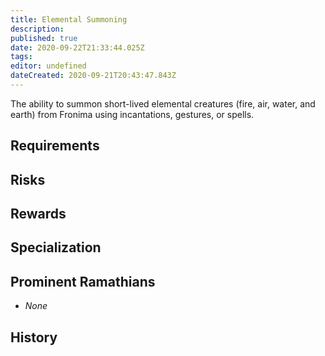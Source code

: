 ```yaml
---
title: Elemental Summoning
description: 
published: true
date: 2020-09-22T21:33:44.025Z
tags: 
editor: undefined
dateCreated: 2020-09-21T20:43:47.843Z
---
```


The ability to summon short-lived elemental creatures (fire, air, water, and earth) from Fronima using incantations, gestures, or spells.

## Requirements

## Risks

## Rewards

## Specialization

## Prominent Ramathians

- *None*

## History

